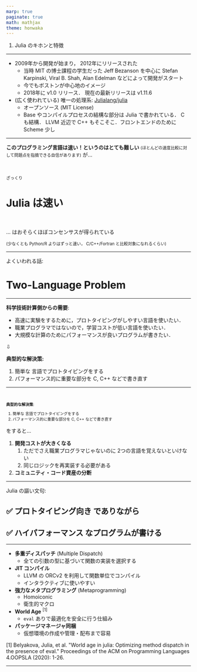 ```yaml
---
marp: true
paginate: true
math: mathjax
theme: honwaka
---
```


<style>
{
  font-size: 0.8rem;
}
</style>


<!-- _class: lead -->

1. Julia のキホンと特徴

---



<!-- _header: Julia のメタ情報を 20秒で -->


- 2009年から開発が始まり， 2012年にリリースされた <i class="bi bi-github"></i>
  - 当時 MIT の博士課程の学生だった Jeff Bezanson を中心に Stefan Karpinski, Viral B. Shah, Alan Edelman などによって開発がスタート
  - 今でもボストンが中心地のイメージ
  - 2018年に v1.0 リリース． 現在の最新リリースは v1.11.6
- (広く使われている) 唯一の処理系: [Julialang/julia](https://github.com/JuliaLang/julia)
  - オープンソース (MIT License)
  - Base やコンパイルプロセスの結構な部分は Julia で書かれている． C も結構． LLVM 近辺で C++ もそこそこ．フロントエンドのためにScheme 少し

---

<!-- _header: Julia のキホンと特徴 -->

<span class="orangelined">**このプログラミング言語は速い！というのはとても難しい**</span>
<span style="font-size: 0.8em;">(ほとんどの速度比較に対して問題点を指摘できる自信があります)</span> が...

<br>


<div class="center">

<span style="font-size: 0.8em;">ざっくり</span>



# Julia は速い

<br>

... はおそらくほぼコンセンサスが得られている

<span style="font-size: 0.8em;">
(少なくとも Python/R よりはずっと速い， C/C++/Fortran と比較対象になれるくらい)</span>

</div>

---

<!-- _header: Julia が速いと何が嬉しいのか？ -->

よくいわれる話:

# Two-Language Problem

---

<!-- _header: Two-Language Problem -->


**科学技術計算側からの需要**:

- 高速に実験をするために，プロトタイピングがしやすい言語を使いたい．
- 職業プログラマではないので，学習コストが低い言語を使いたい．
- 大規模な計算のためにパフォーマンスが良いプログラムが書きたい．

<div class="center">


⇩


</div>


**典型的な解決策:**

1. <span class="dot-text">簡単な</span> 言語でプロトタイピングをする
2. パフォーマンス的に重要な部分を C, C++ などで書き直す



---

<!-- _header: Two-Language Problem -->

<div class="box" style="font-size: 0.75em;">
<br>

**典型的な解決策**:

1. <span class="dot-text">簡単な</span> 言語でプロトタイピングをする
2. パフォーマンス的に重要な部分を C, C++ などで書き直す

</div>

をすると...

1. <span class="orangelined">**開発コストが大きくなる**</span>
   1. ただでさえ職業プログラマじゃないのに 2つの言語を覚えないといけない
   2. 同じロジックを再実装する必要がある
2. <span class="orangelined">**コミュニティ・コード資産の分断**</span>

---


<!-- _header: Two-Language Problem -->

Julia の謳い文句:

## ✅ **プロトタイピング向き** でありながら
## ✅ **ハイパフォーマンス** なプログラムが書ける

---

<!-- _header: そのほかの Julia の特徴 -->

- **多重ディスパッチ** (Multiple Dispatch)
  - 全ての引数の型に基づいて関数の実装を選択する
- **JIT コンパイル**
  - LLVM の ORCv2 を利用して関数単位でコンパイル
  - インタラクティブに使いやすい
- **強力なメタプログラミング** (Metaprogramming)
  - Homoiconic
  - 衛生的マクロ
- **World Age** $^{[1]}$
  - `eval` ありで最適化を安全に行う仕組み
- **パッケージマネージャ同梱**
  - 仮想環境の作成や管理・配布まで容易

<div class="cite">

[1] Belyakova, Julia, et al. "World age in julia: Optimizing method dispatch in the presence of eval." Proceedings of the ACM on Programming Languages 4.OOPSLA (2020): 1-26.


</div>

---